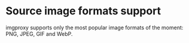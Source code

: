 # Source image formats support

imgproxy supports only the most popular image formats of the moment: PNG, JPEG, GIF and WebP.
